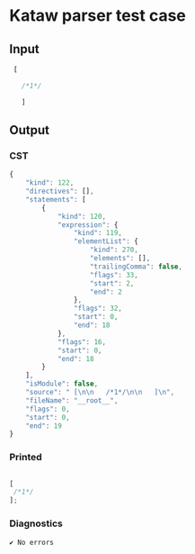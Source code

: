 # Kataw parser test case

## Input

`````js
 [

   /*1*/

   ]

`````

## Output

### CST

```javascript
{
    "kind": 122,
    "directives": [],
    "statements": [
        {
            "kind": 120,
            "expression": {
                "kind": 119,
                "elementList": {
                    "kind": 270,
                    "elements": [],
                    "trailingComma": false,
                    "flags": 33,
                    "start": 2,
                    "end": 2
                },
                "flags": 32,
                "start": 0,
                "end": 18
            },
            "flags": 16,
            "start": 0,
            "end": 18
        }
    ],
    "isModule": false,
    "source": " [\n\n   /*1*/\n\n   ]\n",
    "fileName": "__root__",
    "flags": 0,
    "start": 0,
    "end": 19
}
```

### Printed

```javascript

[
 /*1*/
];

```

### Diagnostics

```javascript
✔ No errors
```

